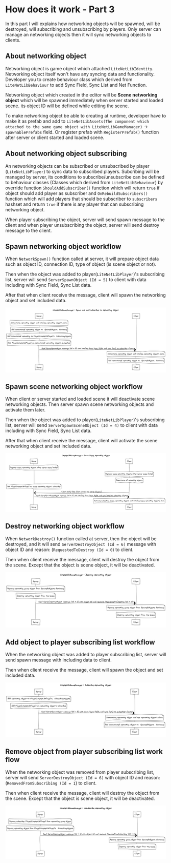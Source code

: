 # How does it work - Part 3

In this part I will explains how networking objects will be spawned, will be destroyed, will subscribing and unsubscribing by players. Only server can manage an networking objects then it will sync networking objects to clients.

## About networking object

Networking object is game object which attached `LiteNetLibIdentity`. Networking object itself won't have any syncing data and functionality. Developer you to create behaviour class which derived from `LiteNetLibBehaviour` to add Sync Field, Sync List and Net Function.

Networking object which created in the editor will be **Scene networking object** which will be spawned immediately when server started and loaded scene. its object ID will be defined while editing the scene.

To make networking object be able to creating at runtime, developer have to make it as prefab and add to `LiteNetLibAssets(The component which attached to the same game object with LiteNetLibGameManager)` → `spawnablePrefabs` field. Or register prefab with `RegisterPrefab()` function after server or client started and loaded scene.

## About networking object subscribing

An networking objects can be subscribed or unsubscribed by player (`LiteNetLibPlayer`) to sync data to subscribed players. Subcribing will be managed by server, its conditions to subscribe/unsubscribe can be defined to behaviour classes (Classes which derived from `LiteNetLibBehaviour`) by override function `ShouldAddSubscriber()` function which will return `true` if object should add player as subscriber and `OnRebuildSubscribers()` function which will add players that should be subscriber to `subscribers` hashset and return `true` if there is any player that can subscribing networking object.

When player subscribing the object, server will send spawn message to the client and when player unsubscribing the object, server will send destroy message to the client.

## Spawn networking object workflow

When `NetworkSpawn()` function called at server, it will prepare object data such as object ID, connection ID, type of object (is scene object or not).

Then when the object was added to player(`LiteNetLibPlayer`)'s subscribing list, server will send `ServerSpawnObject (Id = 5)` to client with data including with Sync Field, Sync List data.

After that when client receive the message, client will spawn the networking object and set included data.

![](../images/seq_spawn-and-add-subscriber-to-networking-object.png)

## Spawn scene networking object workflow

When client or server started and loaded scene it will deactivate scene networking objects. Then server spawn scene networking objects and activate them later. 

Then when the object was added to player(`LiteNetLibPlayer`)'s subscribing list, server will send `ServerSpawnSceneObject (Id = 4)` to client with data including with Sync Field, Sync List data.

After that when client receive the message, client will activate the scene networking object and set included data.

![](../images/seq_spawn-scene-networking-object.png)

## Destroy networking object workflow

When `NetworkDestroy()` function called at server, then the object will be destroyed, and it will send `ServerDestroyObject (Id = 6)` message with object ID and reason: (`RequestedToDestroy (Id = 0`) to client.

Then when client receive the message, client will destroy the object from the scene. Except that the object is scene object, it will be deactivated.

![](../images/seq_destroy-networking-object.png)

## Add object to player subscribing list workflow

When the networking object was added to player subscribing list, server will send spawn message with including data to client.

Then when client receive the message, client will spawn the object and set included data.

![](../images/seq_subscribe-networking-object.png)

## Remove object from player subscribing list work flow

When the networking object was removed from player subscribing list, server will send `ServerDestroyObject (Id = 6)` with object ID and reason: (`RemovedFromSubscribing (Id = 1`) to client.

Then when client receive the message, client will destroy the object from the scene. Except that the object is scene object, it will be deactivated.

![](../images/seq_unsubscribe-networking-object.png)